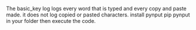 The basic_key log logs every word that is typed and every copy and paste made.
it does not log copied or pasted characters.
install pynput pip pynput in your folder
then execute the code.
